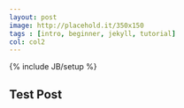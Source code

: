 ```yaml
---
layout: post
image: http://placehold.it/350x150
tags : [intro, beginner, jekyll, tutorial]
col: col2
---
```

{% include JB/setup %}

## Test Post